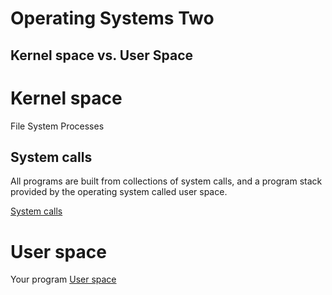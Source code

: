 # Operating Systems Two

## Kernel space vs. User Space

# Kernel space

File System
Processes

## System calls

All programs are built from collections of system calls, and a program stack provided by the operating system called user space.

[System calls](https://en.wikipedia.org/wiki/System_call)

# User space

Your program
[User space](https://en.wikipedia.org/wiki/User_space)
